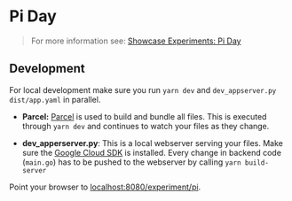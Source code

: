 # Pi Day
> For more information see: [Showcase Experiments: Pi Day](https://showcase.withgoogle.com/experiment-detail/pi)

## Development
For local development make sure you run `yarn dev` and `dev_appserver.py dist/app.yaml` in
parallel.

* **Parcel:** [Parcel](https://github.com/parcel-bundler/parcel) is used to build and bundle all files. This is executed through `yarn dev` and continues to watch your files as they change.

* **dev_apperserver.py**: This is a local webserver serving your files. Make sure the [Google Cloud SDK](https://cloud.google.com/sdk/)
is installed. Every change in backend code (`main.go`) has to be pushed to the webserver by calling `yarn build-server`

Point your browser to [localhost:8080/experiment/pi](http://localhost:8080/experiment/pi).
